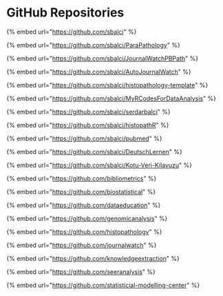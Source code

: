 # GitHub Repositories

{% embed url="https://github.com/sbalci" %}

{% embed url="https://github.com/sbalci/ParaPathology" %}

{% embed url="https://github.com/sbalci/JournalWatchPBPath" %}

{% embed url="https://github.com/sbalci/AutoJournalWatch" %}

{% embed url="https://github.com/sbalci/histopathology-template" %}

{% embed url="https://github.com/sbalci/MyRCodesForDataAnalysis" %}

{% embed url="https://github.com/sbalci/serdarbalci" %}

{% embed url="https://github.com/sbalci/histopathR" %}

{% embed url="https://github.com/sbalci/pubmed" %}

{% embed url="https://github.com/sbalci/DeutschLernen" %}

{% embed url="https://github.com/sbalci/Kotu-Veri-Kilavuzu" %}

{% embed url="https://github.com/bibliometrics" %}

{% embed url="https://github.com/biostatistical" %}

{% embed url="https://github.com/dataeducation" %}

{% embed url="https://github.com/genomicanalysis" %}

{% embed url="https://github.com/histopathology" %}

{% embed url="https://github.com/journalwatch" %}

{% embed url="https://github.com/knowledgeextraction" %}

{% embed url="https://github.com/seeranalysis" %}

{% embed url="https://github.com/statisticial-modelling-center" %}